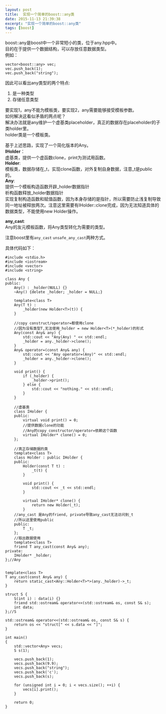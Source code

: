 ```yaml
---
layout: post
title:  实现一个简单的boost::any类
date: 2015-11-13 21:39:38
excerpt: "实现一个简单的boost::any类"
tags: [boost]
---
```



boost::any是boost中一个非常短小的类，位于any.hpp中。  
目的在于提供一个数据结构，可以存放任意数据类型。  
例如：

```
vector<boost::any> vec;
vec.push_back(1);
vec.push_back("string");
```


<!--more-->


因此可以看出any类型的两个特点:  
1. 是一种类型  
2. 存储任意类型  

要实现1，any不能为模板类，要实现2，any需要能够接受模板参数。  
如何解决这看似矛盾的两点呢？  
解决办法就是any维护一个虚基类placeholder，真正的数据存在placeholder的子类holder里。  
holder类是一个模板类。

基于上述思路，实现了一个简化版本的Any。  
__IHolder__：  
虚基类，提供一个虚函数clone，print为测试用函数。  
__Holder__:  
模板类，数据存储在\_t，实现clone函数，对外复制自身数据，注意\_t是public的。  
__Any__:  
提供一个模板构造函数开辟\_holder数据指针  
析构函数释放\_holder数据指针  
实现复制构造函数和赋值函数，因为本身存储的是指针，所以需要防止浅复制导致同一地址被释放两次。注意这里需要有IHolder::clone完成，因为无法知道具体的数据类型，不能使用new Holder<T>操作。  

__any\_cast__:   
Any的友元模板函数，将Any类型转化为需要的类型。

注意boost里有`any_cast` `unsafe_any_cast`两种方式。  

具体代码如下：

```
#include <stdio.h>
#include <iostream>
#include <vector>
#include <string>

class Any {
public:
    Any() : _holder(NULL) {}
    ~Any() {delete _holder; _holder = NULL;}

    template<class T>
    Any(T t) :
        _holder(new Holder<T>(t)) {
    }

    //copy construct/operator=都使用clone
    //因为没有类型T,无法使用_holder = new Holder<T>(*_holder)的形式
    Any(const Any& any) {
        std::cout << "Any(Any) " << std::endl;
        _holder = any._holder->clone();
    }
    Any& operator=(const Any& any) {
        std::cout << "Any operator=(Any)" << std::endl;
        _holder = any._holder->clone();
    }

    void print() {
        if (_holder) {
            _holder->print();
        } else {
            std::cout << "nothing." << std::endl;
        }
    }

    //虚基类
    class IHolder {
    public:
        virtual void print() = 0;
        //提供数据clone的功能
        //Any的copy constructor/operator=依赖这个函数
        virtual IHolder* clone() = 0;
    };

    //真正存储数据的类
    template<class T>
    class Holder : public IHolder {
    public:
        Holder(const T t) :
            _t(t) {
        }

        void print() {
            std::cout << _t << std::endl;
        }

        virtual IHolder* clone() {
            return new Holder(_t);
        }
    //any_cast 是Any的friend, private导致any_cast无法访问到_t
    //所以这里使用public
    public:
        T _t;
    };
    //取出数据使用
    template<class T>
    friend T any_cast(const Any& any);
private:
    IHolder* _holder;
};//Any


template<class T>
T any_cast(const Any& any) {
    return static_cast<Any::Holder<T>*>(any._holder)->_t;
}

struct S {
    S(int i) : data(i) {}
    friend std::ostream& operator<<(std::ostream& os, const S& s);
    int data;
};//S

std::ostream& operator<<(std::ostream& os, const S& s) {
    return os << "struct[" << s.data << "]";
}

int main()
{
    std::vector<Any> vecs;
    S s(1);

    vecs.push_back(1);
    vecs.push_back(9.9);
    vecs.push_back("string");
    vecs.push_back('c');
    vecs.push_back(s);

    for (unsigned int i = 0; i < vecs.size(); ++i) {
        vecs[i].print();
    }

    return 0;
}

```
